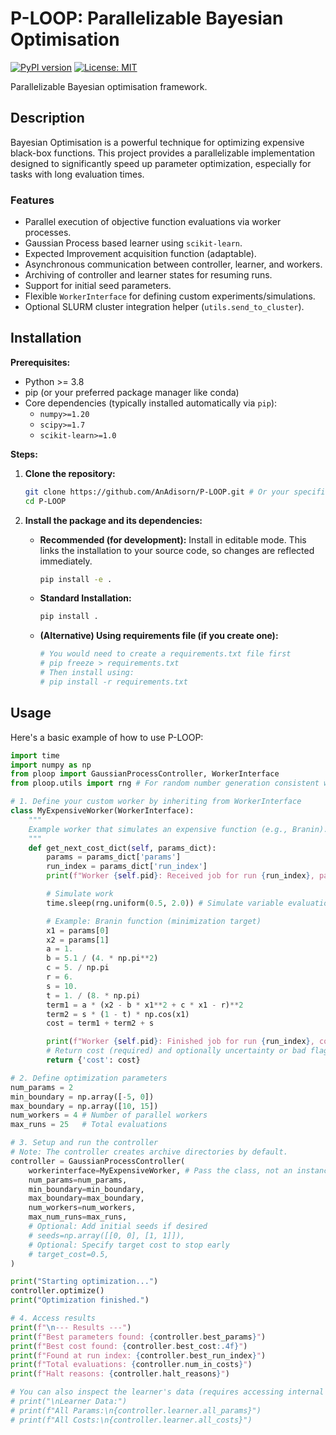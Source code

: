 # P-LOOP: Parallelizable Bayesian Optimisation

[![PyPI version](https://img.shields.io/pypi/v/ploop.svg)](https://pypi.org/project/ploop/) [![License: MIT](https://img.shields.io/badge/License-MIT-yellow.svg)](https://opensource.org/licenses/MIT)

Parallelizable Bayesian optimisation framework.

<!-- Example: [![Build Status](https://gitlab.pks.mpg.de/fs1/machine-learning/bayesianoptimisation/badges/main/pipeline.svg)](https://gitlab.pks.mpg.de/fs1/machine-learning/bayesianoptimisation/-/commits/main) -->
<!-- Example: [![License: MIT](https://img.shields.io/badge/License-MIT-yellow.svg)](https://opensource.org/licenses/MIT) -->

## Description

Bayesian Optimisation is a powerful technique for optimizing expensive black-box functions. This project provides a parallelizable implementation designed to significantly speed up parameter optimization, especially for tasks with long evaluation times.

### Features

*   Parallel execution of objective function evaluations via worker processes.
*   Gaussian Process based learner using `scikit-learn`.
*   Expected Improvement acquisition function (adaptable).
*   Asynchronous communication between controller, learner, and workers.
*   Archiving of controller and learner states for resuming runs.
*   Support for initial seed parameters.
*   Flexible `WorkerInterface` for defining custom experiments/simulations.
*   Optional SLURM cluster integration helper (`utils.send_to_cluster`).

## Installation

**Prerequisites:**

*   Python >= 3.8
*   pip (or your preferred package manager like conda)
*   Core dependencies (typically installed automatically via `pip`):
    *   `numpy>=1.20`
    *   `scipy>=1.7`
    *   `scikit-learn>=1.0`

**Steps:**

1.  **Clone the repository:**
    ```bash
    git clone https://github.com/AnAdisorn/P-LOOP.git # Or your specific repo URL
    cd P-LOOP
    ```

2.  **Install the package and its dependencies:**
    *   **Recommended (for development):** Install in editable mode. This links the installation to your source code, so changes are reflected immediately.
        ```bash
        pip install -e .
        ```
    *   **Standard Installation:**
        ```bash
        pip install .
        ```
    *   **(Alternative) Using requirements file (if you create one):**
        ```bash
        # You would need to create a requirements.txt file first
        # pip freeze > requirements.txt
        # Then install using:
        # pip install -r requirements.txt
        ```

## Usage

Here's a basic example of how to use P-LOOP:

```python
import time
import numpy as np
from ploop import GaussianProcessController, WorkerInterface
from ploop.utils import rng # For random number generation consistent with ploop

# 1. Define your custom worker by inheriting from WorkerInterface
class MyExpensiveWorker(WorkerInterface):
    """
    Example worker that simulates an expensive function (e.g., Branin).
    """
    def get_next_cost_dict(self, params_dict):
        params = params_dict['params']
        run_index = params_dict['run_index']
        print(f"Worker {self.pid}: Received job for run {run_index}, params: {params}")

        # Simulate work
        time.sleep(rng.uniform(0.5, 2.0)) # Simulate variable evaluation time

        # Example: Branin function (minimization target)
        x1 = params[0]
        x2 = params[1]
        a = 1.
        b = 5.1 / (4. * np.pi**2)
        c = 5. / np.pi
        r = 6.
        s = 10.
        t = 1. / (8. * np.pi)
        term1 = a * (x2 - b * x1**2 + c * x1 - r)**2
        term2 = s * (1 - t) * np.cos(x1)
        cost = term1 + term2 + s

        print(f"Worker {self.pid}: Finished job for run {run_index}, cost: {cost:.4f}")
        # Return cost (required) and optionally uncertainty or bad flag
        return {'cost': cost}

# 2. Define optimization parameters
num_params = 2
min_boundary = np.array([-5, 0])
max_boundary = np.array([10, 15])
num_workers = 4 # Number of parallel workers
max_runs = 25   # Total evaluations

# 3. Setup and run the controller
# Note: The controller creates archive directories by default.
controller = GaussianProcessController(
    workerinterface=MyExpensiveWorker, # Pass the class, not an instance
    num_params=num_params,
    min_boundary=min_boundary,
    max_boundary=max_boundary,
    num_workers=num_workers,
    max_num_runs=max_runs,
    # Optional: Add initial seeds if desired
    # seeds=np.array([[0, 0], [1, 1]]),
    # Optional: Specify target cost to stop early
    # target_cost=0.5,
)

print("Starting optimization...")
controller.optimize()
print("Optimization finished.")

# 4. Access results
print(f"\n--- Results ---")
print(f"Best parameters found: {controller.best_params}")
print(f"Best cost found: {controller.best_cost:.4f}")
print(f"Found at run index: {controller.best_run_index}")
print(f"Total evaluations: {controller.num_in_costs}")
print(f"Halt reasons: {controller.halt_reasons}")

# You can also inspect the learner's data (requires accessing internal state)
# print("\nLearner Data:")
# print(f"All Params:\n{controller.learner.all_params}")
# print(f"All Costs:\n{controller.learner.all_costs}")

